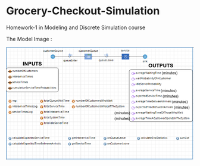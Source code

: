 # Grocery-Checkout-Simulation
Homework-1 in Modeling and Discrete Simulation course

The Model Image :

![Model Image](Model.png)
